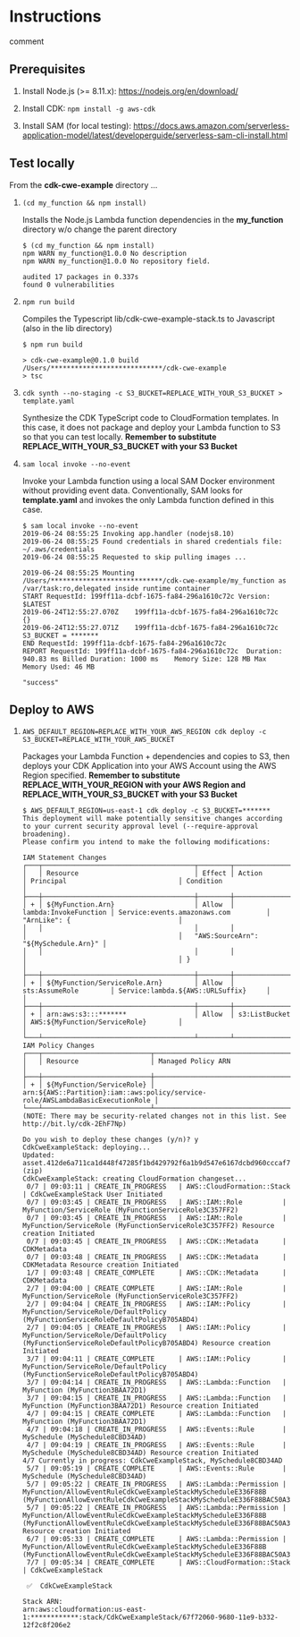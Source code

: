 # Instructions

comment

## Prerequisites

1. Install Node.js (>= 8.11.x): https://nodejs.org/en/download/

2. Install CDK: `npm install -g aws-cdk`

3. Install SAM (for local testing): https://docs.aws.amazon.com/serverless-application-model/latest/developerguide/serverless-sam-cli-install.html


## Test locally

From the **cdk-cwe-example** directory ...

1. `(cd my_function && npm install)`

    Installs the Node.js Lambda function dependencies in the **my_function** directory w/o change the parent directory

    ```
    $ (cd my_function && npm install)
    npm WARN my_function@1.0.0 No description
    npm WARN my_function@1.0.0 No repository field.
    
    audited 17 packages in 0.337s
    found 0 vulnerabilities
    ```

2. `npm run build`

    Compiles the Typescript lib/cdk-cwe-example-stack.ts to Javascript (also in the lib directory)

    ```
    $ npm run build
    
    > cdk-cwe-example@0.1.0 build /Users/****************************/cdk-cwe-example
    > tsc
    ```

3. `cdk synth --no-staging -c S3_BUCKET=REPLACE_WITH_YOUR_S3_BUCKET > template.yaml`

    Synthesize the CDK TypeScript code to CloudFormation templates.  In this case, it does not package and deploy your Lambda function to S3 so that you can test locally. **Remember to substitute REPLACE_WITH_YOUR_S3_BUCKET with your S3 Bucket**

4. `sam local invoke --no-event`

    Invoke your Lambda function using a local SAM Docker environment without providing event data.  Conventionally, SAM looks for **template.yaml** and invokes the only Lambda function defined in this case.

    ```
    $ sam local invoke --no-event
    2019-06-24 08:55:25 Invoking app.handler (nodejs8.10)
    2019-06-24 08:55:25 Found credentials in shared credentials file: ~/.aws/credentials
    2019-06-24 08:55:25 Requested to skip pulling images ...
    
    2019-06-24 08:55:25 Mounting /Users/****************************/cdk-cwe-example/my_function as /var/task:ro,delegated inside runtime container
    START RequestId: 199ff11a-dcbf-1675-fa84-296a1610c72c Version: $LATEST
    2019-06-24T12:55:27.070Z	199ff11a-dcbf-1675-fa84-296a1610c72c
    {}
    2019-06-24T12:55:27.071Z	199ff11a-dcbf-1675-fa84-296a1610c72c	S3_BUCKET = *******
    END RequestId: 199ff11a-dcbf-1675-fa84-296a1610c72c
    REPORT RequestId: 199ff11a-dcbf-1675-fa84-296a1610c72c	Duration: 940.83 ms	Billed Duration: 1000 ms	Memory Size: 128 MB	Max Memory Used: 46 MB
    
    "success"
    ```

## Deploy to AWS

1. `AWS_DEFAULT_REGION=REPLACE_WITH_YOUR_AWS_REGION cdk deploy -c S3_BUCKET=REPLACE_WITH_YOUR_AWS_BUCKET`

    Packages your Lambda Function + dependencies and copies to S3, then deploys your CDK Application into your AWS Account using the AWS Region specified.  **Remember to substitute REPLACE_WITH_YOUR_REGION with your AWS Region and REPLACE_WITH_YOUR_S3_BUCKET with your S3 Bucket**

    ```
    $ AWS_DEFAULT_REGION=us-east-1 cdk deploy -c S3_BUCKET=*******
    This deployment will make potentially sensitive changes according to your current security approval level (--require-approval broadening).
    Please confirm you intend to make the following modifications:
    
    IAM Statement Changes
    ┌───┬──────────────────────────────────────┬────────┬───────────────────────┬──────────────────────────────────────┬────────────────────────────────────────┐
    │   │ Resource                             │ Effect │ Action                │ Principal                            │ Condition                              │
    ├───┼──────────────────────────────────────┼────────┼───────────────────────┼──────────────────────────────────────┼────────────────────────────────────────┤
    │ + │ ${MyFunction.Arn}                    │ Allow  │ lambda:InvokeFunction │ Service:events.amazonaws.com         │ "ArnLike": {                           │
    │   │                                      │        │                       │                                      │   "AWS:SourceArn": "${MySchedule.Arn}" │
    │   │                                      │        │                       │                                      │ }                                      │
    ├───┼──────────────────────────────────────┼────────┼───────────────────────┼──────────────────────────────────────┼────────────────────────────────────────┤
    │ + │ ${MyFunction/ServiceRole.Arn}        │ Allow  │ sts:AssumeRole        │ Service:lambda.${AWS::URLSuffix}     │                                        │
    ├───┼──────────────────────────────────────┼────────┼───────────────────────┼──────────────────────────────────────┼────────────────────────────────────────┤
    │ + │ arn:aws:s3:::*******                 │ Allow  │ s3:ListBucket         │ AWS:${MyFunction/ServiceRole}        │                                        │
    └───┴──────────────────────────────────────┴────────┴───────────────────────┴──────────────────────────────────────┴────────────────────────────────────────┘
    IAM Policy Changes
    ┌───┬───────────────────────────┬────────────────────────────────────────────────────────────────────────────────┐
    │   │ Resource                  │ Managed Policy ARN                                                             │
    ├───┼───────────────────────────┼────────────────────────────────────────────────────────────────────────────────┤
    │ + │ ${MyFunction/ServiceRole} │ arn:${AWS::Partition}:iam::aws:policy/service-role/AWSLambdaBasicExecutionRole │
    └───┴───────────────────────────┴────────────────────────────────────────────────────────────────────────────────┘
    (NOTE: There may be security-related changes not in this list. See http://bit.ly/cdk-2EhF7Np)
    
    Do you wish to deploy these changes (y/n)? y
    CdkCweExampleStack: deploying...
    Updated: asset.412de6a711ca1d448f47285f1bd429792f6a1b9d547e6167dcbd960cccaf75a1 (zip)
    CdkCweExampleStack: creating CloudFormation changeset...
     0/7 | 09:03:11 | CREATE_IN_PROGRESS   | AWS::CloudFormation::Stack | CdkCweExampleStack User Initiated
     0/7 | 09:03:45 | CREATE_IN_PROGRESS   | AWS::IAM::Role          | MyFunction/ServiceRole (MyFunctionServiceRole3C357FF2)
     0/7 | 09:03:45 | CREATE_IN_PROGRESS   | AWS::IAM::Role          | MyFunction/ServiceRole (MyFunctionServiceRole3C357FF2) Resource creation Initiated
     0/7 | 09:03:45 | CREATE_IN_PROGRESS   | AWS::CDK::Metadata      | CDKMetadata
     0/7 | 09:03:48 | CREATE_IN_PROGRESS   | AWS::CDK::Metadata      | CDKMetadata Resource creation Initiated
     1/7 | 09:03:48 | CREATE_COMPLETE      | AWS::CDK::Metadata      | CDKMetadata
     2/7 | 09:04:00 | CREATE_COMPLETE      | AWS::IAM::Role          | MyFunction/ServiceRole (MyFunctionServiceRole3C357FF2)
     2/7 | 09:04:04 | CREATE_IN_PROGRESS   | AWS::IAM::Policy        | MyFunction/ServiceRole/DefaultPolicy (MyFunctionServiceRoleDefaultPolicyB705ABD4)
     2/7 | 09:04:05 | CREATE_IN_PROGRESS   | AWS::IAM::Policy        | MyFunction/ServiceRole/DefaultPolicy (MyFunctionServiceRoleDefaultPolicyB705ABD4) Resource creation Initiated
     3/7 | 09:04:11 | CREATE_COMPLETE      | AWS::IAM::Policy        | MyFunction/ServiceRole/DefaultPolicy (MyFunctionServiceRoleDefaultPolicyB705ABD4)
     3/7 | 09:04:14 | CREATE_IN_PROGRESS   | AWS::Lambda::Function   | MyFunction (MyFunction3BAA72D1)
     3/7 | 09:04:15 | CREATE_IN_PROGRESS   | AWS::Lambda::Function   | MyFunction (MyFunction3BAA72D1) Resource creation Initiated
     4/7 | 09:04:15 | CREATE_COMPLETE      | AWS::Lambda::Function   | MyFunction (MyFunction3BAA72D1)
     4/7 | 09:04:18 | CREATE_IN_PROGRESS   | AWS::Events::Rule       | MySchedule (MySchedule8CBD34AD)
     4/7 | 09:04:19 | CREATE_IN_PROGRESS   | AWS::Events::Rule       | MySchedule (MySchedule8CBD34AD) Resource creation Initiated
    4/7 Currently in progress: CdkCweExampleStack, MySchedule8CBD34AD
     5/7 | 09:05:19 | CREATE_COMPLETE      | AWS::Events::Rule       | MySchedule (MySchedule8CBD34AD)
     5/7 | 09:05:22 | CREATE_IN_PROGRESS   | AWS::Lambda::Permission | MyFunction/AllowEventRuleCdkCweExampleStackMyScheduleE336F88B (MyFunctionAllowEventRuleCdkCweExampleStackMyScheduleE336F88BAC50A34F)
     5/7 | 09:05:22 | CREATE_IN_PROGRESS   | AWS::Lambda::Permission | MyFunction/AllowEventRuleCdkCweExampleStackMyScheduleE336F88B (MyFunctionAllowEventRuleCdkCweExampleStackMyScheduleE336F88BAC50A34F) Resource creation Initiated
     6/7 | 09:05:33 | CREATE_COMPLETE      | AWS::Lambda::Permission | MyFunction/AllowEventRuleCdkCweExampleStackMyScheduleE336F88B (MyFunctionAllowEventRuleCdkCweExampleStackMyScheduleE336F88BAC50A34F)
     7/7 | 09:05:34 | CREATE_COMPLETE      | AWS::CloudFormation::Stack | CdkCweExampleStack
    
     ✅  CdkCweExampleStack
    
    Stack ARN:
    arn:aws:cloudformation:us-east-1:************:stack/CdkCweExampleStack/67f72060-9680-11e9-b332-12f2c8f206e2
    ```
